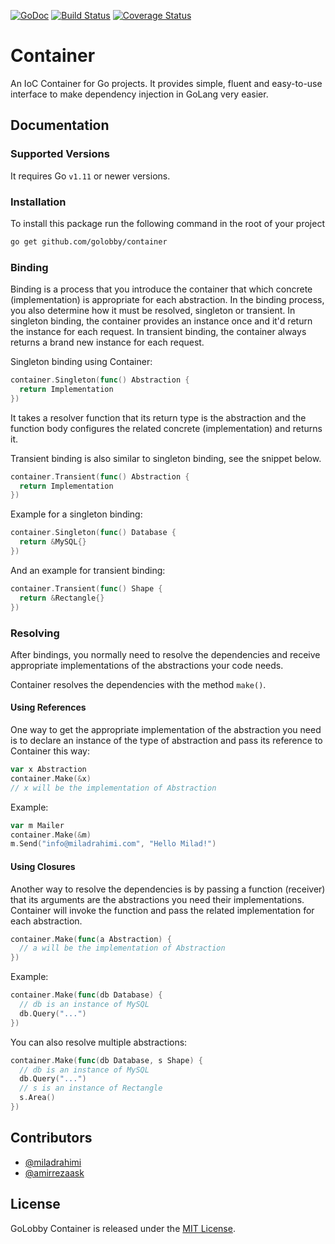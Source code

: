 [![GoDoc](https://godoc.org/github.com/golobby/container?status.svg)](https://godoc.org/github.com/golobby/container)
[![Build Status](https://travis-ci.org/golobby/container.svg?branch=master)](https://travis-ci.org/golobby/container)
[![Coverage Status](https://coveralls.io/repos/github/golobby/container/badge.png?branch=master)](https://coveralls.io/github/golobby/container?branch=master)

# Container
An IoC Container for Go projects. It provides simple, fluent and easy-to-use interface to make dependency injection in 
GoLang very easier.

## Documentation

### Supported Versions
It requires Go `v1.11` or newer versions.

### Installation
To install this package run the following command in the root of your project

```bash
go get github.com/golobby/container
```

### Binding
Binding is a process that you introduce the container that which concrete (implementation) is appropriate for each 
abstraction. In the binding process, you also determine how it must be resolved, singleton or transient. 
In singleton binding, the container provides an instance once and it'd return the instance for each request. 
In transient binding, the container always returns a brand new instance for each request.

Singleton binding using Container:

```go
container.Singleton(func() Abstraction {
  return Implementation
})
```

It takes a resolver function that its return type is the abstraction and the function body configures the related 
concrete (implementation) and returns it.

Transient binding is also similar to singleton binding, see the snippet below.

```go
container.Transient(func() Abstraction {
  return Implementation
})
```

Example for a singleton binding:

```go
container.Singleton(func() Database {
  return &MySQL{}
})
```

And an example for transient binding:

```go
container.Transient(func() Shape {
  return &Rectangle{}
})
```

### Resolving

After bindings, you normally need to resolve the dependencies and receive appropriate implementations of the 
abstractions your code needs.

Container resolves the dependencies with the method `make()`.

#### Using References

One way to get the appropriate implementation of the abstraction you need is to declare an instance of the type of 
abstraction and pass its reference to Container this way:

```go
var x Abstraction
container.Make(&x)
// x will be the implementation of Abstraction
```

Example:

```go
var m Mailer
container.Make(&m)
m.Send("info@miladrahimi.com", "Hello Milad!")
```

#### Using Closures

Another way to resolve the dependencies is by passing a function (receiver) that its arguments are the abstractions you 
need their implementations. Container will invoke the function and pass the related implementation for each abstraction.

```go
container.Make(func(a Abstraction) {
  // a will be the implementation of Abstraction
})
```

Example:

```go
container.Make(func(db Database) {
  // db is an instance of MySQL
  db.Query("...")
})
```

You can also resolve multiple abstractions:

```go
container.Make(func(db Database, s Shape) {
  // db is an instance of MySQL
  db.Query("...")
  // s is an instance of Rectangle
  s.Area()
})
```

## Contributors

* [@miladrahimi](https://github.com/miladrahimi)
* [@amirrezaask](https://github.com/amirrezaask)

## License

GoLobby Container is released under the [MIT License](http://opensource.org/licenses/mit-license.php).
